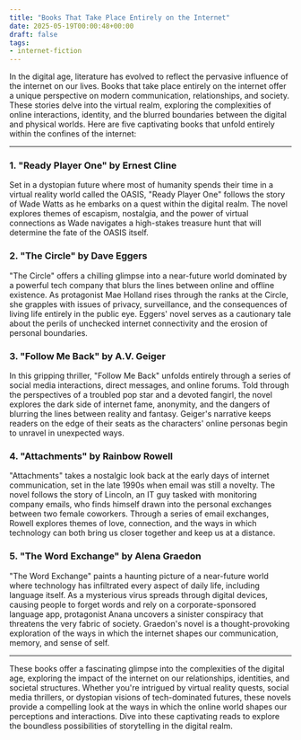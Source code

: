```yaml
---
title: "Books That Take Place Entirely on the Internet"
date: 2025-05-19T00:00:48+00:00
draft: false
tags: 
- internet-fiction
---
```


In the digital age, literature has evolved to reflect the pervasive influence of the internet on our lives. Books that take place entirely on the internet offer a unique perspective on modern communication, relationships, and society. These stories delve into the virtual realm, exploring the complexities of online interactions, identity, and the blurred boundaries between the digital and physical worlds. Here are five captivating books that unfold entirely within the confines of the internet:

---

### 1. "Ready Player One" by Ernest Cline

Set in a dystopian future where most of humanity spends their time in a virtual reality world called the OASIS, "Ready Player One" follows the story of Wade Watts as he embarks on a quest within the digital realm. The novel explores themes of escapism, nostalgia, and the power of virtual connections as Wade navigates a high-stakes treasure hunt that will determine the fate of the OASIS itself.

### 2. "The Circle" by Dave Eggers

"The Circle" offers a chilling glimpse into a near-future world dominated by a powerful tech company that blurs the lines between online and offline existence. As protagonist Mae Holland rises through the ranks at the Circle, she grapples with issues of privacy, surveillance, and the consequences of living life entirely in the public eye. Eggers' novel serves as a cautionary tale about the perils of unchecked internet connectivity and the erosion of personal boundaries.

### 3. "Follow Me Back" by A.V. Geiger

In this gripping thriller, "Follow Me Back" unfolds entirely through a series of social media interactions, direct messages, and online forums. Told through the perspectives of a troubled pop star and a devoted fangirl, the novel explores the dark side of internet fame, anonymity, and the dangers of blurring the lines between reality and fantasy. Geiger's narrative keeps readers on the edge of their seats as the characters' online personas begin to unravel in unexpected ways.

### 4. "Attachments" by Rainbow Rowell

"Attachments" takes a nostalgic look back at the early days of internet communication, set in the late 1990s when email was still a novelty. The novel follows the story of Lincoln, an IT guy tasked with monitoring company emails, who finds himself drawn into the personal exchanges between two female coworkers. Through a series of email exchanges, Rowell explores themes of love, connection, and the ways in which technology can both bring us closer together and keep us at a distance.

### 5. "The Word Exchange" by Alena Graedon

"The Word Exchange" paints a haunting picture of a near-future world where technology has infiltrated every aspect of daily life, including language itself. As a mysterious virus spreads through digital devices, causing people to forget words and rely on a corporate-sponsored language app, protagonist Anana uncovers a sinister conspiracy that threatens the very fabric of society. Graedon's novel is a thought-provoking exploration of the ways in which the internet shapes our communication, memory, and sense of self.

---

These books offer a fascinating glimpse into the complexities of the digital age, exploring the impact of the internet on our relationships, identities, and societal structures. Whether you're intrigued by virtual reality quests, social media thrillers, or dystopian visions of tech-dominated futures, these novels provide a compelling look at the ways in which the online world shapes our perceptions and interactions. Dive into these captivating reads to explore the boundless possibilities of storytelling in the digital realm.